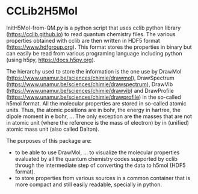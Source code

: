 # CCLib2H5Mol

InitH5Mol-from-QM.py is a python script that uses cclib python library (https://cclib.github.io) to read quantum chemistry files.
The various properties obtained with cclib are then written in HDF5 format (https://www.hdfgroup.org).
This format stores the properties in binary but can easily be read from various programing language including python (using h5py, https://docs.h5py.org).

The hierarchy used to store the information is the one use by DrawMol (https://www.unamur.be/sciences/chimie/drawmol), DrawSpectrum (https://www.unamur.be/sciences/chimie/drawspectrum), DrawVib (https://www.unamur.be/sciences/chimie/drawvib) and DrawProfile (https://www.unamur.be/sciences/chimie/drawprofile) in the so-called h5mol format.
All the molecular properties are stored in so-called atomic units.
Thus, the atomic positions are in bohr, the energy in hartree, the dipole moment in e bohr, ...
The only exception are the masses that are not in atomic unit (where the reference is the mass of electron) by in (unified) atomic mass unit (also called Dalton).

The purposes of this package are:
- to be able to use DrawMol, ... to visualize the molecular properties evaluated by all the quantum chemistry codes supported by cclib through the intermediate step of converting the data to h5mol (HDF5 format).
- to store properties from various sources in a common container that is more compact and still easily readable, specially in python.


